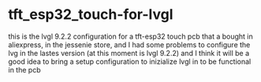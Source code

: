 # tft_esp32_touch-for-lvgl
this is the lvgl 9.2.2 configuration for a tft-esp32 touch pcb that a bought in aliexpress, in the jessenie store, and I had some problems to configure the lvg in the lastes version (at this moment is lvgl 9.2.2) and I think it will be a good idea to bring a setup configuration to inizialize lvgl in to be functional in the pcb
